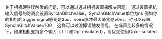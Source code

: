 关于相机硬件误触发的问题，可以通过通过相机设置来解决问题。
通过设置相机输入信号的防调变设置SyncInGlitchValue，SyncInGlitchValue单位为ns
例如你的相机的trigger signal脉宽是2us，noise脉冲最大脉宽是50ns，你可以设置 SyncInGlitchValue=100 ，这样可以过滤掉误触发信号。
在噪声比较多的情况下，如果相机支持多个输入（TTL和Opto-isolated），则优先使用Opto-isolated
